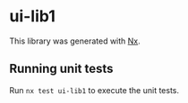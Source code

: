 # ui-lib1

This library was generated with [Nx](https://nx.dev).

## Running unit tests

Run `nx test ui-lib1` to execute the unit tests.
